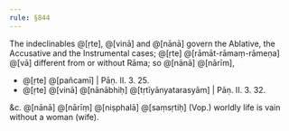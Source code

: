 ```yaml
---
rule: §844
---
```


The indeclinables @[ṛte], @[vinā] and @[nānā] govern the Ablative, the Accusative and the Instrumental cases; @[ṛte] @[rāmāt-rāmaṃ-rāmeṇa] @[vā] different from or without Rāma; so @[nānā] @[nārīm],

- @[ṛte] @[pañcamī] | Pāṇ. II. 3. 25. 
- @[ṛte] @[vinā] @[nānābhiḥ] @[tṛtīyānyatarasyām] | Pāṇ. II. 3. 32.

&c. @[nānā] @[nārīṃ] @[niṣphalā] @[saṃsṛtiḥ] (Vop.) worldly life is vain without a woman (wife).